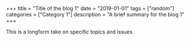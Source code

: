 +++
title = "Title of the blog 1"
date = "2019-01-01"
tags = ["random"]
categories = ["Category 1"]
description = "A brief summary for the blog 1"
+++

This is a longform take on specific topics and issues. 